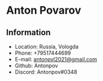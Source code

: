 # Anton Povarov #

## Information ##

* Location: Russia, Vologda
* Phone: +79517444699
* E-mail: antonpvl2021@gmail.com
* Github: Antonpov
* Discord: Antonpov#0348